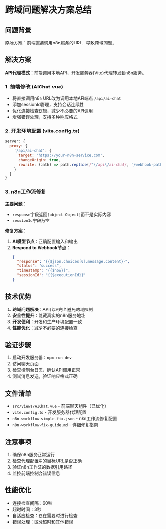 # 跨域问题解决方案总结

## 问题背景
原始方案：前端直接调用n8n服务的URL，导致跨域问题。

## 解决方案
**API代理模式**：前端调用本地API，开发服务器(Vite)代理转发到n8n服务。

### 1. 前端修改 (AIChat.vue)
- 将直接调用n8n URL改为调用本地API端点 `/api/ai-chat`
- 添加sessionId管理，支持会话连续性
- 优化连接检查逻辑，减少不必要的API调用
- 增强错误处理，支持多种响应格式

### 2. 开发环境配置 (vite.config.ts)
```javascript
server: {
  proxy: {
    '/api/ai-chat': {
      target: 'https://your-n8n-service.com',
      changeOrigin: true,
      rewrite: (path) => path.replace(/^\/api\/ai-chat/, '/webhook-path')
    }
  }
}
```

### 3. n8n工作流修复
**主要问题**：
- `response`字段返回`[object Object]`而不是实际内容
- `sessionId`字段为空

**修复方案**：
1. **AI模型节点**：正确配置输入和输出
2. **Respond to Webhook节点**：
   ```json
   {
     "response": "{{$json.choices[0].message.content}}",
     "status": "success", 
     "timestamp": "{{$now}}",
     "sessionId": "{{$executionId}}"
   }
   ```

## 技术优势
1. **跨域问题解决**：API代理完全避免跨域限制
2. **安全性提升**：隐藏真实的n8n服务地址
3. **开发便利**：开发和生产环境配置一致
4. **性能优化**：减少不必要的连接检查

## 验证步骤
1. 启动开发服务器：`npm run dev`
2. 访问聊天页面
3. 检查控制台日志，确认API调用正常
4. 测试消息发送，验证响应格式正确

## 文件清单
- `src/views/AIChat.vue` - 前端聊天组件（已优化）
- `vite.config.ts` - 开发服务器代理配置
- `n8n-workflow-simple-fix.json` - n8n工作流修复配置
- `n8n-workflow-fix-guide.md` - 详细修复指南

## 注意事项
1. 确保n8n服务正常运行
2. 检查代理配置中的目标URL是否正确
3. 验证n8n工作流的数据引用路径
4. 监控前端控制台错误信息

## 性能优化
- 连接检查间隔：60秒
- 超时时间：3秒
- 自适应检查：仅在需要时进行检查
- 错误处理：区分超时和其他错误